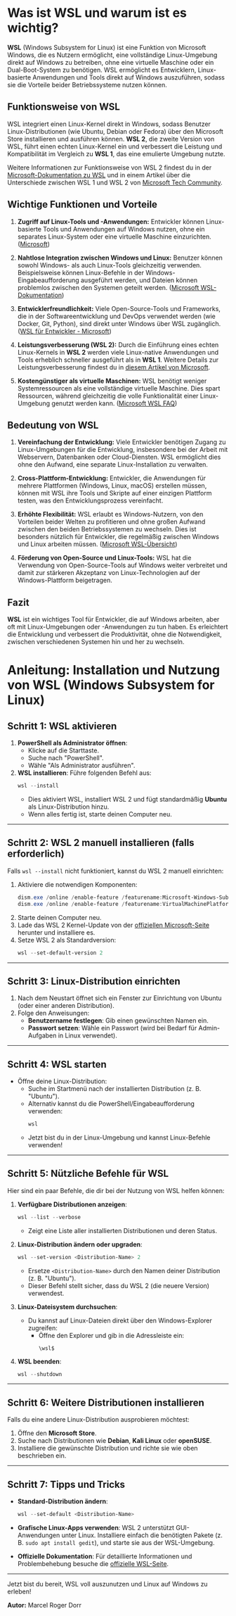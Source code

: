 # Was ist WSL und warum ist es wichtig?

**WSL** (Windows Subsystem for Linux) ist eine Funktion von Microsoft Windows, die es Nutzern ermöglicht, eine vollständige Linux-Umgebung direkt auf Windows zu betreiben, ohne eine virtuelle Maschine oder ein Dual-Boot-System zu benötigen. WSL ermöglicht es Entwicklern, Linux-basierte Anwendungen und Tools direkt auf Windows auszuführen, sodass sie die Vorteile beider Betriebssysteme nutzen können.

## Funktionsweise von WSL

WSL integriert einen Linux-Kernel direkt in Windows, sodass Benutzer Linux-Distributionen (wie Ubuntu, Debian oder Fedora) über den Microsoft Store installieren und ausführen können. **WSL 2**, die zweite Version von WSL, führt einen echten Linux-Kernel ein und verbessert die Leistung und Kompatibilität im Vergleich zu **WSL 1**, das eine emulierte Umgebung nutzte.

Weitere Informationen zur Funktionsweise von WSL 2 findest du in der [Microsoft-Dokumentation zu WSL](https://learn.microsoft.com/en-us/windows/wsl/install) und in einem Artikel über die Unterschiede zwischen WSL 1 und WSL 2 von [Microsoft Tech Community](https://techcommunity.microsoft.com/t5/azure-developer-community/wsl-2-is-here/ba-p/1616062).

## Wichtige Funktionen und Vorteile

1. **Zugriff auf Linux-Tools und -Anwendungen:** Entwickler können Linux-basierte Tools und Anwendungen auf Windows nutzen, ohne ein separates Linux-System oder eine virtuelle Maschine einzurichten. ([Microsoft](https://learn.microsoft.com/en-us/windows/wsl/))

2. **Nahtlose Integration zwischen Windows und Linux:** Benutzer können sowohl Windows- als auch Linux-Tools gleichzeitig verwenden. Beispielsweise können Linux-Befehle in der Windows-Eingabeaufforderung ausgeführt werden, und Dateien können problemlos zwischen den Systemen geteilt werden. ([Microsoft WSL-Dokumentation](https://learn.microsoft.com/en-us/windows/wsl/interop))

3. **Entwicklerfreundlichkeit:** Viele Open-Source-Tools und Frameworks, die in der Softwareentwicklung und DevOps verwendet werden (wie Docker, Git, Python), sind direkt unter Windows über WSL zugänglich. ([WSL für Entwickler - Microsoft](https://learn.microsoft.com/en-us/windows/dev-environment/linux-development-with-wsl))

4. **Leistungsverbesserung (WSL 2):** Durch die Einführung eines echten Linux-Kernels in **WSL 2** werden viele Linux-native Anwendungen und Tools erheblich schneller ausgeführt als in **WSL 1**. Weitere Details zur Leistungsverbesserung findest du in [diesem Artikel von Microsoft](https://learn.microsoft.com/en-us/windows/wsl/install).

5. **Kostengünstiger als virtuelle Maschinen:** WSL benötigt weniger Systemressourcen als eine vollständige virtuelle Maschine. Dies spart Ressourcen, während gleichzeitig die volle Funktionalität einer Linux-Umgebung genutzt werden kann. ([Microsoft WSL FAQ](https://learn.microsoft.com/en-us/windows/wsl/faq))

## Bedeutung von WSL

1. **Vereinfachung der Entwicklung:** Viele Entwickler benötigen Zugang zu Linux-Umgebungen für die Entwicklung, insbesondere bei der Arbeit mit Webservern, Datenbanken oder Cloud-Diensten. WSL ermöglicht dies ohne den Aufwand, eine separate Linux-Installation zu verwalten.

2. **Cross-Plattform-Entwicklung:** Entwickler, die Anwendungen für mehrere Plattformen (Windows, Linux, macOS) erstellen müssen, können mit WSL ihre Tools und Skripte auf einer einzigen Plattform testen, was den Entwicklungsprozess vereinfacht.

3. **Erhöhte Flexibilität:** WSL erlaubt es Windows-Nutzern, von den Vorteilen beider Welten zu profitieren und ohne großen Aufwand zwischen den beiden Betriebssystemen zu wechseln. Dies ist besonders nützlich für Entwickler, die regelmäßig zwischen Windows und Linux arbeiten müssen. ([Microsoft WSL-Übersicht](https://learn.microsoft.com/en-us/windows/wsl/))

4. **Förderung von Open-Source und Linux-Tools:** WSL hat die Verwendung von Open-Source-Tools auf Windows weiter verbreitet und damit zur stärkeren Akzeptanz von Linux-Technologien auf der Windows-Plattform beigetragen.

## Fazit

**WSL** ist ein wichtiges Tool für Entwickler, die auf Windows arbeiten, aber oft mit Linux-Umgebungen oder -Anwendungen zu tun haben. Es erleichtert die Entwicklung und verbessert die Produktivität, ohne die Notwendigkeit, zwischen verschiedenen Systemen hin und her zu wechseln.



# Anleitung: Installation und Nutzung von WSL (Windows Subsystem for Linux)

## Schritt 1: WSL aktivieren
1. **PowerShell als Administrator öffnen**:
   - Klicke auf die Starttaste.
   - Suche nach "PowerShell".
   - Wähle "Als Administrator ausführen".
2. **WSL installieren**:
   Führe folgenden Befehl aus:
   ```powershell
   wsl --install
   ```
   - Dies aktiviert WSL, installiert WSL 2 und fügt standardmäßig **Ubuntu** als Linux-Distribution hinzu.
   - Wenn alles fertig ist, starte deinen Computer neu.

---

## Schritt 2: WSL 2 manuell installieren (falls erforderlich)
Falls `wsl --install` nicht funktioniert, kannst du WSL 2 manuell einrichten:
1. Aktiviere die notwendigen Komponenten:
   ```powershell
   dism.exe /online /enable-feature /featurename:Microsoft-Windows-Subsystem-Linux /all /norestart
   dism.exe /online /enable-feature /featurename:VirtualMachinePlatform /all /norestart
   ```
2. Starte deinen Computer neu.
3. Lade das WSL 2 Kernel-Update von der [offiziellen Microsoft-Seite](https://aka.ms/wsl2kernel) herunter und installiere es.
4. Setze WSL 2 als Standardversion:
   ```powershell
   wsl --set-default-version 2
   ```

---

## Schritt 3: Linux-Distribution einrichten
1. Nach dem Neustart öffnet sich ein Fenster zur Einrichtung von Ubuntu (oder einer anderen Distribution).
2. Folge den Anweisungen:
   - **Benutzername festlegen**: Gib einen gewünschten Namen ein.
   - **Passwort setzen**: Wähle ein Passwort (wird bei Bedarf für Admin-Aufgaben in Linux verwendet).

---

## Schritt 4: WSL starten
- Öffne deine Linux-Distribution:
  - Suche im Startmenü nach der installierten Distribution (z. B. "Ubuntu").
  - Alternativ kannst du die PowerShell/Eingabeaufforderung verwenden:
    ```powershell
    wsl
    ```
  - Jetzt bist du in der Linux-Umgebung und kannst Linux-Befehle verwenden!

---

## Schritt 5: Nützliche Befehle für WSL
Hier sind ein paar Befehle, die dir bei der Nutzung von WSL helfen können:

1. **Verfügbare Distributionen anzeigen**:
   ```powershell
   wsl --list --verbose
   ```
   - Zeigt eine Liste aller installierten Distributionen und deren Status.

2. **Linux-Distribution ändern oder upgraden**:
   ```powershell
   wsl --set-version <Distribution-Name> 2
   ```
   - Ersetze `<Distribution-Name>` durch den Namen deiner Distribution (z. B. "Ubuntu").
   - Dieser Befehl stellt sicher, dass du WSL 2 (die neuere Version) verwendest.

3. **Linux-Dateisystem durchsuchen**:
   - Du kannst auf Linux-Dateien direkt über den Windows-Explorer zugreifen:
     - Öffne den Explorer und gib in die Adressleiste ein:
       ```
       \wsl$
       ```

4. **WSL beenden**:
   ```powershell
   wsl --shutdown
   ```

---

## Schritt 6: Weitere Distributionen installieren
Falls du eine andere Linux-Distribution ausprobieren möchtest:
1. Öffne den **Microsoft Store**.
2. Suche nach Distributionen wie **Debian**, **Kali Linux** oder **openSUSE**.
3. Installiere die gewünschte Distribution und richte sie wie oben beschrieben ein.

---

## Schritt 7: Tipps und Tricks
- **Standard-Distribution ändern**:
  ```powershell
  wsl --set-default <Distribution-Name>
  ```
- **Grafische Linux-Apps verwenden**:
  WSL 2 unterstützt GUI-Anwendungen unter Linux. Installiere einfach die benötigten Pakete (z. B. `sudo apt install gedit`), und starte sie aus der WSL-Umgebung.

- **Offizielle Dokumentation**:
  Für detaillierte Informationen und Problembehebung besuche die [offizielle WSL-Seite](https://aka.ms/wsl).

---

Jetzt bist du bereit, WSL voll auszunutzen und Linux auf Windows zu erleben!




**Autor:** Marcel Roger Dorr